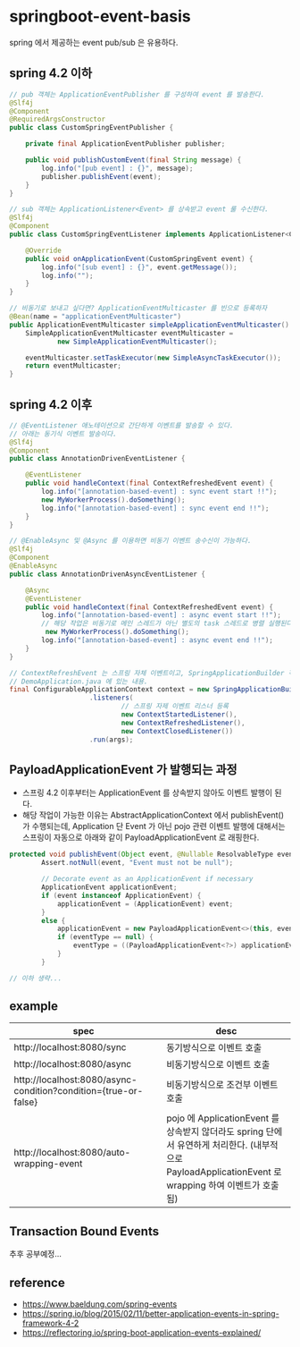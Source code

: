 # springboot-event-basis
spring 에서 제공하는 event pub/sub 은 유용하다.

## spring 4.2 이하
```java
// pub 객체는 ApplicationEventPublisher 를 구성하여 event 를 발송한다.
@Slf4j
@Component
@RequiredArgsConstructor
public class CustomSpringEventPublisher {

    private final ApplicationEventPublisher publisher;

    public void publishCustomEvent(final String message) {
        log.info("[pub event] : {}", message);
        publisher.publishEvent(event);
    }
}

// sub 객체는 ApplicationListener<Event> 를 상속받고 event 룰 수신한다.
@Slf4j
@Component
public class CustomSpringEventListener implements ApplicationListener<CustomSpringEvent> {

    @Override
    public void onApplicationEvent(CustomSpringEvent event) {
        log.info("[sub event] : {}", event.getMessage());
        log.info("");
    }
}

// 비동기로 보내고 싶다면? ApplicationEventMulticaster 를 빈으로 등록하자
@Bean(name = "applicationEventMulticaster")
public ApplicationEventMulticaster simpleApplicationEventMulticaster() {
    SimpleApplicationEventMulticaster eventMulticaster =
            new SimpleApplicationEventMulticaster();

    eventMulticaster.setTaskExecutor(new SimpleAsyncTaskExecutor());
    return eventMulticaster;
}
```

## spring 4.2 이후
```java
// @EventListener 애노테이션으로 간단하게 이벤트를 발송할 수 있다.
// 아래는 동기식 이벤트 발송이다.
@Slf4j
@Component
public class AnnotationDrivenEventListener {

    @EventListener
    public void handleContext(final ContextRefreshedEvent event) {
        log.info("[annotation-based-event] : sync event start !!");
        new MyWorkerProcess().doSomething();
        log.info("[annotation-based-event] : sync event end !!");
    }
}

// @EnableAsync 및 @Async 를 이용하면 비동기 이벤트 송수신이 가능하다.
@Slf4j
@Component
@EnableAsync
public class AnnotationDrivenAsyncEventListener {

    @Async
    @EventListener
    public void handleContext(final ContextRefreshedEvent event) {
        log.info("[annotation-based-event] : async event start !!");
        // 해당 작업은 비동기로 메인 스레드가 아닌 별도의 task 스레드로 병렬 실행된다.
         new MyWorkerProcess().doSomething();
        log.info("[annotation-based-event] : async event end !!");
    }
}

// ContextRefreshEvent 는 스프링 자체 이벤트이고, SpringApplicationBuilder 객체에서 별도로 listener() 를 등록해주어야 한다.
// DemoApplication.java 에 있는 내용.
final ConfigurableApplicationContext context = new SpringApplicationBuilder(DemoApplication.class)
                    .listeners(
                            // 스프링 자제 이벤트 리스너 등록
                            new ContextStartedListener(),
                            new ContextRefreshedListener(),
                            new ContextClosedListener())
                    .run(args);
```

## PayloadApplicationEvent 가 발행되는 과정
* 스프링 4.2 이후부터는 ApplicationEvent 를 상속받지 않아도 이벤트 발행이 된다.
* 해당 작업이 가능한 이유는 AbstractApplicationContext 에서 publishEvent() 가 수행되는데, Application 단 Event 가 아닌 pojo 관련 이벤트 발행에 대해서는 스프링이 자동으로 아래와 같이 PayloadApplicationEvent 로 래핑한다.

```java
protected void publishEvent(Object event, @Nullable ResolvableType eventType) {
		Assert.notNull(event, "Event must not be null");

		// Decorate event as an ApplicationEvent if necessary
		ApplicationEvent applicationEvent;
		if (event instanceof ApplicationEvent) {
			applicationEvent = (ApplicationEvent) event;
		}
		else {
			applicationEvent = new PayloadApplicationEvent<>(this, event);
			if (eventType == null) {
				eventType = ((PayloadApplicationEvent<?>) applicationEvent).getResolvableType();
			}
		}

// 이하 생략...
```

## example
|<div style="width:250px">spec</div>|desc|
|-------|-------|
|http://localhost:8080/sync|동기방식으로 이벤트 호출|
|http://localhost:8080/async|비동기방식으로 이벤트 호출|
|http://localhost:8080/async-condition?condition={true-or-false}|비동기방식으로 조건부 이벤트 호출|
|http://localhost:8080/auto-wrapping-event|pojo 에 ApplicationEvent 를 상속받지 않더라도 spring 단에서 유연하게 처리한다. (내부적으로 PayloadApplicationEvent 로 wrapping 하여 이벤트가 호출됨)|

## Transaction Bound Events
추후 공부예정...

## reference 
* https://www.baeldung.com/spring-events
* https://spring.io/blog/2015/02/11/better-application-events-in-spring-framework-4-2
* https://reflectoring.io/spring-boot-application-events-explained/